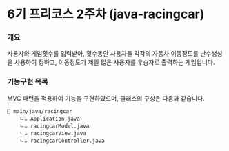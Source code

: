 # 6기 프리코스 2주차 (java-racingcar)

### 개요

사용자와 게임횟수를 입력받아, 횟수동안 사용자들 각각의 자동차 이동정도를 난수생성을 사용하여 정하고, 이동정도가 제일 많은 사용자를 우승자로 출력하는 게임입니다.

### 기능구현 목록

MVC 패턴을 적용하여 기능을 구현하였으며, 클래스의 구성은 다음과 같습니다.

```
📁 main/java/racingcar
    ㄴ☕ Application.java
    ㄴ☕ racingcarModel.java
    ㄴ☕ racingcarView.java
    ㄴ☕ racingcarController.java
```


